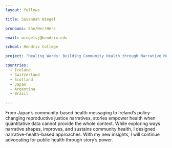 ```yaml
---
layout: fellows

title: Savannah Wiegel

pronouns: She/Her/Hers

email: wiegelsj@hendrix.edu

school: Hendrix College

project: "Healing Words: Building Community Health through Narrative Medicine"

countries:
  - Ireland
  - Switzerland
  - Scotland
  - Japan
  - Argentina
  - Brazil

---
```


From Japan’s community-based health messaging to Ireland’s policy-changing reproductive justice narratives, stories empower health when quantitative data cannot provide the whole context. While exploring ways narrative shapes, improves, and sustains community health, I designed narrative-health-based approaches. With my new insights, I will continue advocating for public health through story’s power.
